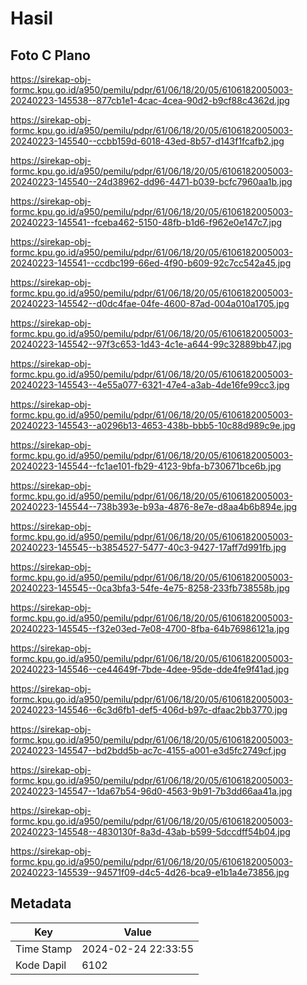 # Hasil

## Foto C Plano

https://sirekap-obj-formc.kpu.go.id/a950/pemilu/pdpr/61/06/18/20/05/6106182005003-20240223-145538--877cb1e1-4cac-4cea-90d2-b9cf88c4362d.jpg

https://sirekap-obj-formc.kpu.go.id/a950/pemilu/pdpr/61/06/18/20/05/6106182005003-20240223-145540--ccbb159d-6018-43ed-8b57-d143f1fcafb2.jpg

https://sirekap-obj-formc.kpu.go.id/a950/pemilu/pdpr/61/06/18/20/05/6106182005003-20240223-145540--24d38962-dd96-4471-b039-bcfc7960aa1b.jpg

https://sirekap-obj-formc.kpu.go.id/a950/pemilu/pdpr/61/06/18/20/05/6106182005003-20240223-145541--fceba462-5150-48fb-b1d6-f962e0e147c7.jpg

https://sirekap-obj-formc.kpu.go.id/a950/pemilu/pdpr/61/06/18/20/05/6106182005003-20240223-145541--ccdbc199-66ed-4f90-b609-92c7cc542a45.jpg

https://sirekap-obj-formc.kpu.go.id/a950/pemilu/pdpr/61/06/18/20/05/6106182005003-20240223-145542--d0dc4fae-04fe-4600-87ad-004a010a1705.jpg

https://sirekap-obj-formc.kpu.go.id/a950/pemilu/pdpr/61/06/18/20/05/6106182005003-20240223-145542--97f3c653-1d43-4c1e-a644-99c32889bb47.jpg

https://sirekap-obj-formc.kpu.go.id/a950/pemilu/pdpr/61/06/18/20/05/6106182005003-20240223-145543--4e55a077-6321-47e4-a3ab-4de16fe99cc3.jpg

https://sirekap-obj-formc.kpu.go.id/a950/pemilu/pdpr/61/06/18/20/05/6106182005003-20240223-145543--a0296b13-4653-438b-bbb5-10c88d989c9e.jpg

https://sirekap-obj-formc.kpu.go.id/a950/pemilu/pdpr/61/06/18/20/05/6106182005003-20240223-145544--fc1ae101-fb29-4123-9bfa-b730671bce6b.jpg

https://sirekap-obj-formc.kpu.go.id/a950/pemilu/pdpr/61/06/18/20/05/6106182005003-20240223-145544--738b393e-b93a-4876-8e7e-d8aa4b6b894e.jpg

https://sirekap-obj-formc.kpu.go.id/a950/pemilu/pdpr/61/06/18/20/05/6106182005003-20240223-145545--b3854527-5477-40c3-9427-17aff7d991fb.jpg

https://sirekap-obj-formc.kpu.go.id/a950/pemilu/pdpr/61/06/18/20/05/6106182005003-20240223-145545--0ca3bfa3-54fe-4e75-8258-233fb738558b.jpg

https://sirekap-obj-formc.kpu.go.id/a950/pemilu/pdpr/61/06/18/20/05/6106182005003-20240223-145545--f32e03ed-7e08-4700-8fba-64b76986121a.jpg

https://sirekap-obj-formc.kpu.go.id/a950/pemilu/pdpr/61/06/18/20/05/6106182005003-20240223-145546--ce44649f-7bde-4dee-95de-dde4fe9f41ad.jpg

https://sirekap-obj-formc.kpu.go.id/a950/pemilu/pdpr/61/06/18/20/05/6106182005003-20240223-145546--6c3d6fb1-def5-406d-b97c-dfaac2bb3770.jpg

https://sirekap-obj-formc.kpu.go.id/a950/pemilu/pdpr/61/06/18/20/05/6106182005003-20240223-145547--bd2bdd5b-ac7c-4155-a001-e3d5fc2749cf.jpg

https://sirekap-obj-formc.kpu.go.id/a950/pemilu/pdpr/61/06/18/20/05/6106182005003-20240223-145547--1da67b54-96d0-4563-9b91-7b3dd66aa41a.jpg

https://sirekap-obj-formc.kpu.go.id/a950/pemilu/pdpr/61/06/18/20/05/6106182005003-20240223-145548--4830130f-8a3d-43ab-b599-5dccdff54b04.jpg

https://sirekap-obj-formc.kpu.go.id/a950/pemilu/pdpr/61/06/18/20/05/6106182005003-20240223-145539--94571f09-d4c5-4d26-bca9-e1b1a4e73856.jpg


## Metadata

| Key        | Value               |
| ---------- | ------------------- |
| Time Stamp | 2024-02-24 22:33:55 |
| Kode Dapil | 6102                |



